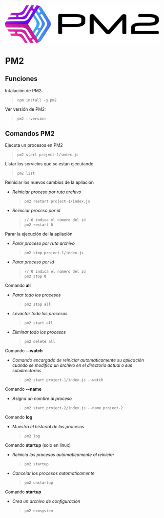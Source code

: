 ![PM2 logo](https://raw.githubusercontent.com/Unitech/pm2/development/pres/pm2-v4.png)

# PM2

## Funciones

Intalación de PM2:

> ```
> npm install -g pm2
> ```

Ver versión de PM2:

> ```
> pm2 --version
> ```

## Comandos PM2

Ejecuta un procesos en PM2

> ```
> pm2 start project-1/index.js
> ```

Listar los servicios que se estan ejecutando

> ```
> pm2 list
> ```

Reiniciar los nuevos cambios de la apliación

- _Reiniciar proceso por ruta archivo_
  > ```
  > pm2 restart project-1/index.js
  > ```
- _Reiniciar proceso por id_

  > ```
  > // 0 indica el número del id
  > pm2 restart 0
  > ```

Parar la ejecución del la apliación

- _Parar proceso por ruta archivo_
  > ```
  > pm2 stop project-1/index.js
  > ```
- _Parar proceso por id_

  > ```
  > // 0 indica el número del id
  > pm2 stop 0
  > ```

Comando **all**

- _Parar todo los procesos_

  > ```
  > pm2 stop all
  > ```

- _Levantar todo los procesos_

  > ```
  > pm2 start all
  > ```

- _Eliminar todo los procesos_

  > ```
  > pm2 delete all
  > ```

Comando **--watch**

- _Comando encargado de reiniciar automáticamente su aplicación cuando se modifica un archivo en el directorio actual o sus subdirectorios_

  > ```
  > pm2 start project-1/index.js --watch
  > ```

Comando **--name**

- _Asigna un nombre al proceso_

  > ```
  > pm2 start project-2/index.js --name project-2
  > ```

Comando **log**

- _Muestra el historial de los procesos_

  > ```
  > pm2 log
  > ```

Comando **startup** (solo en linux)

- _Reinicia los procesos automaticamente al reiniciar_

  > ```
  > pm2 startup
  > ```

- _Cancelar los procesos automaticamente_

  > ```
  > pm2 unstartup
  > ```

Comando **startup**

- _Crea un archivo de configuración_

  > ```
  > pm2 ecosystem
  > ```

<!-- ![github](http://elfreneticoinformatico.com/wp-content/uploads/2017/10/GitHubLogo.png) -->
